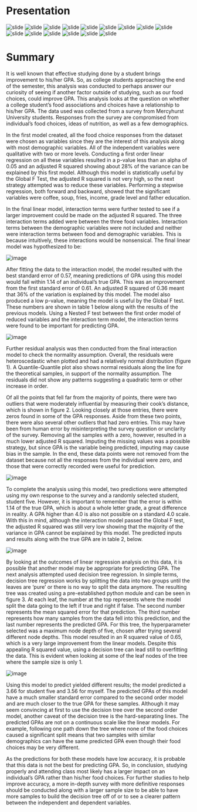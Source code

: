 # Presentation

![slide](food.png)
![slide](food%20(1).png)
![slide](food%20(2).png)
![slide](food%20(3).png)
![slide](food%20(4).png)
![slide](food%20(5).png)
![slide](food%20(6).png)
![slide](food%20(7).png)
![slide](food%20(8).png)
![slide](food%20(9).png)
![slide](food%20(10).png)
![slide](food%20(11).png)
![slide](food%20(12).png)
![slide](food%20(13).png)
![slide](food%20(14).png)

# Summary
It is well known that effective studying done by a student brings improvement to his/her GPA.  So, as college students approaching the end of the semester, this analysis was conducted to perhaps answer our curiosity of seeing if another factor outside of studying, such as our food choices, could improve GPA. This analysis looks at the question on whether a college student’s food associations and choices have a relationship to his/her GPA. The data used was collected from a survey from Mercyhurst University students.  Responses from the survey are compromised from individual’s food choices, ideas of nutrition, as well as a few demographics.  

In the first model created, all the food choice responses from the dataset were chosen as variables since they are the interest of this analysis along with most demographic variables.  All of the independent variables were qualitative with two or more levels.  Conducting a first order linear regression on all these variables resulted in a p-value less than an alpha of 0.05 and an adjusted R squared showing about 28% of the variance can be explained by this first model.  Although this model is statistically useful by the Global F Test, the adjusted R squared is not very high, so the next strategy attempted was to reduce these variables.  Performing a stepwise regression, both forward and backward, showed that the significant variables were coffee, soup, fries, income, grade level and father education.

In the final linear model, interaction terms were further tested to see if a larger improvement could be made on the adjusted R squared.  The three interaction terms added were between the three food variables.  Interaction terms between the demographic variables were not included and neither were interaction terms between food and demographic variables.  This is because intuitively, these interactions would be nonsensical. The final linear model was hypothesized to be:

![image](equation.png)

After fitting the data to the interaction model, the model resulted with the best standard error of 0.57, meaning predictions of GPA using this model would fall within 1.14 of an individual’s true GPA. This was an improvement from the first standard error of 0.61.  An adjusted R squared of 0.36 meant that 36% of the variation is explained by this model.  The model also produced a low p-value, meaning the model is useful by the Global F test.  These numbers are shown in table 1 below along with the results of the previous models. Using a Nested F test between the first order model of reduced variables and the interaction term model, the interaction terms were found to be important for predicting GPA. 

![image](table.png)

Further residual analysis was then conducted from the final interaction model to check the normality assumption.  Overall, the residuals were heteroscedastic when plotted and had a relatively normal distribution (figure 1).  A Quantile-Quantile plot also shows normal residuals along the line for the theoretical samples, in support of the normality assumption. The residuals did not show any patterns suggesting a quadratic term or other increase in order. 

Of all the points that fell far from the majority of points, there were two outliers that were moderately influential by measuring their cook’s distance, which is shown in figure 2.  Looking closely at those entries, there were zeros found in some of the GPA responses.  Aside from these two points, there were also several other outliers that had zero entries.  This may have been from human error by misinterpreting the survey question or unclarity of the survey.  Removing all the samples with a zero, however, resulted in a much lower adjusted R squared.  Imputing the missing values was a possible strategy, but since GPA is the variable being predicted, imputing may cause bias in the sample. In the end, these data points were not removed from the dataset because not all the responses from the individual were zero, and those that were correctly recorded were useful for prediction. 

![image](residuals.png)

To complete the analysis using this model, two predictions were attempted using my own response to the survey and a randomly selected student, student five.  However, it is important to remember that the error is within 1.14 of the true GPA, which is about a whole letter grade, a great difference in reality.  A GPA higher than 4.0 is also not possible on a standard 4.0 scale. With this in mind, although the interaction model passed the Global F test, the adjusted R squared was still very low showing that the majority of the variance in GPA cannot be explained by this model.  The predicted inputs and results along with the true GPA are in table 2, below.

![image](table2.png)

By looking at the outcomes of linear regression analysis on this data, it is possible that another model may be appropriate for predicting GPA.  The next analysis attempted used decision tree regression.  In simple terms, decision tree regression works by splitting the data into two groups until the leaves are ‘pure’ or there is no way to split the data anymore.  The resulting tree was created using a pre-established python module and can be seen in figure 3.  At each leaf, the number at the top represents where the model split the data going to the left if true and right if false.  The second number represents the mean squared error for that prediction. The third number represents how many samples from the data fell into this prediction, and the last number represents the predicted GPA. For this tree, the hyperparameter selected was a maximum node depth of five, chosen after trying several different node depths.  This model resulted in an R squared value of 0.65, which is a very large improvement from the linear models.  Despite this appealing R squared value, using a decision tree can lead still to overfitting the data. This is evident when looking at some of the leaf nodes of the tree where the sample size is only 1.

![image](tree.png)

Using this model to predict yielded different results; the model predicted a 3.66 for student five and 3.56 for myself. The predicted GPAs of this model have a much smaller standard error compared to the second order model and are much closer to the true GPA for these samples.  Although it may seem convincing at first to use the decision tree over the second order model, another caveat of the decision tree is the hard-separating lines.  The predicted GPAs are not on a continuous scale like the linear models.  For example, following one path down the tree where none of the food choices caused a significant split means that two samples with similar demographics can have the same predicted GPA even though their food choices may be very different.

As the predictions for both these models have low accuracy, it is probable that this data is not the best for predicting GPA.  So, in conclusion, studying properly and attending class most likely has a larger impact on an individual’s GPA rather than his/her food choices.  For further studies to help improve accuracy, a more in-depth survey with more definitive responses should be conducted along with a larger sample size to be able to have more samples to build the decision tree off of or to see a clearer pattern between the independent and dependent variables.

